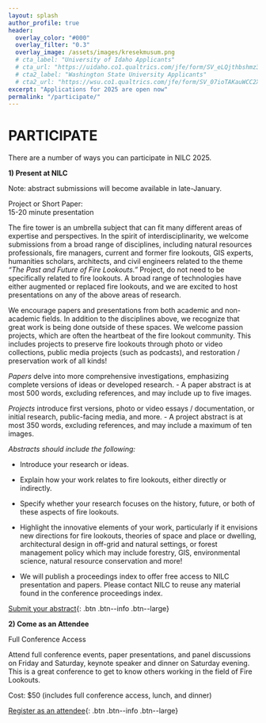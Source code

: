 ```yaml
---
layout: splash
author_profile: true
header:
  overlay_color: "#000"
  overlay_filter: "0.3"
  overlay_image: /assets/images/kresekmusum.png
  # cta_label: "University of Idaho Applicants"
  # cta_url: "https://uidaho.co1.qualtrics.com/jfe/form/SV_eLQjthbshmz3bNz"
  # cta2_label: "Washington State University Applicants"
  # cta2_url: "https://wsu.co1.qualtrics.com/jfe/form/SV_07ioTAKauWCC2X3"
excerpt: "Applications for 2025 are open now"
permalink: "/participate/"
---
```


# **PARTICIPATE**

There are a number of ways you can participate in NILC 2025\.

**1\) Present at NILC**

Note: abstract submissions will become available in late-January. 

Project or Short Paper:   
15-20 minute presentation

The fire tower is an umbrella subject that can fit many different areas of expertise and perspectives. In the spirit of interdisciplinarity, we welcome submissions from a broad range of disciplines, including natural resources professionals, fire managers, current and former fire lookouts, GIS experts, humanities scholars, architects, and civil engineers related to the theme *“The Past and Future of Fire Lookouts.”* Project, do not need to be specifically related to fire lookouts. A broad range of technologies have either augmented or replaced fire lookouts, and we are excited to host presentations on any of the above areas of research. 

We encourage papers and presentations from both academic and non-academic fields. In addition to the disciplines above, we recognize that great work is being done outside of these spaces. We welcome passion projects, which are often the heartbeat of the fire lookout community. This includes projects to preserve fire lookouts through photo or video collections, public media projects (such as podcasts), and restoration / preservation work of all kinds!


*Papers* delve into more comprehensive investigations, emphasizing complete versions of ideas or developed research. \- A paper abstract is at most 500 words, excluding references, and may include up to five images. 

*Projects* introduce first versions, photo or video essays / documentation, or initial research, public-facing media, and more. \- A project abstract is at most 350 words, excluding references, and may include a maximum of ten images.

*Abstracts should include the following:*

* Introduce your research or ideas.

* Explain how your work relates to fire lookouts, either directly or indirectly.

* Specify whether your research focuses on the history, future, or both of these aspects of fire lookouts.

* Highlight the innovative elements of your work, particularly if it envisions new directions for fire lookouts, theories of space and place or dwelling, architectural design in off-grid and natural settings, or forest management policy which may include forestry, GIS, environmental science, natural resource conservation and more!
* We will publish a proceedings index to offer free access to NILC presentation and papers. Please contact NILC to reuse any material found in the conference proceedings index. 

[Submit your abstract](../abstract/){: .btn .btn--info .btn--large} 


**2\) Come as an Attendee**

Full Conference Access

Attend full conference events, paper presentations, and panel discussions on Friday and Saturday, keynote speaker and dinner on Saturday evening. This is a great conference to get to know others working in the field of Fire Lookouts.

Cost: $50 (includes full conference access, lunch, and dinner)

[Register as an attendee](https://futurevandals.uidaho.edu/register/?id=48aaed48-97d9-447e-8c42-132902fb382c){: .btn .btn--info .btn--large}
